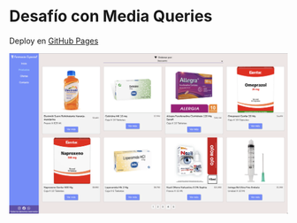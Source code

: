 # Desafío con Media Queries

Deploy en [GitHub Pages](https://albotero.github.io/farmacia/)

[![Deploy](./assets/img/screenshot.png)](https://albotero.github.io/farmacia/)
